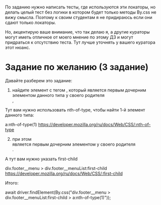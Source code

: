 По заданию нужно написать тесты, где используются эти локаторы, но делать целый тест без логики в котором будет только  методы By.css не вижу смысла. Поэтому к своим студентам я не придираюсь если они сдают только локаторы.

Но, акцентирую ваше внимание, что так делаю я, а другие кураторы могут иметь отличное от моего мнение по этому ДЗ и могут придраться к отсутствию теста. Тут лучше уточнять у вашего куратора этот нюанс.

# Задание по желанию (3 задание)
Давайте разберем это задание:

1) найдите элемент с тегом <a>, который является первым дочерним элементом данного типа у своего родителя <div class="footer__menuList">,

Тут вам нужно использовать nth-of-type, чтобы найти 1-й элемент данного типа:

a:nth-of-type(1)
https://developer.mozilla.org/ru/docs/Web/CSS/:nth-of-type

2) при этом <div class="footer__menuList"> является первым дочерним элементом у своего родителя <div class="footer__menu">.

А тут вам нужно указать first-child

div.footer__menu > div.footer__menuList:first-child
https://developer.mozilla.org/ru/docs/Web/CSS/:first-child



Итого:

await driver.findElement(By.css("div.footer__menu > div.footer__menuList:first-child > a:nth-of-type(1)"));
